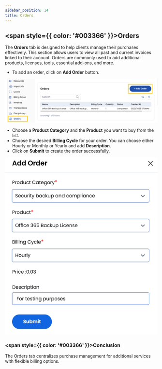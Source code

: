 ```yaml
---
sidebar_position: 14
title: Orders
---
```


## <span style={{ color: '#003366' }}>Orders</span>

The **Orders** tab is designed to help clients manage their purchases effectively. This section allows users to view all past and current invoices linked to their account. Orders are commonly used to add additional products, licenses, tools, essential add-ons, and more.

- To add an order, click on **Add Order** button.

![Orders](images/orders_1.png)

- Choose a **Product Category** and the **Product** you want to buy from the list.
- Choose the desired **Billing Cycle** for your order. You can choose either Hourly or Monthly or Yearly and add **Description**.
- Click on **Submit** to create the order successfully.

![Orders](images/orders_2.png)

### <span style={{ color: '#003366' }}>Conclusion</span>
The Orders tab centralizes purchase management for additional services with flexible billing options.